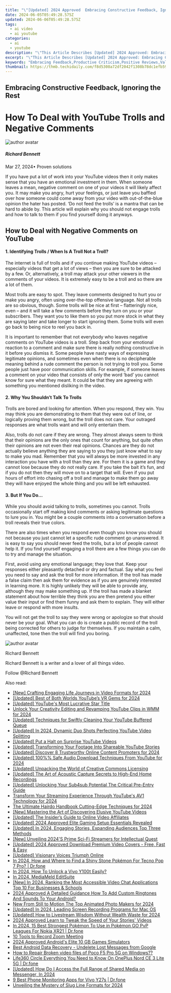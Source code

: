 ```yaml
---
title: "\"[Updated] 2024 Approved  Embracing Constructive Feedback, Ignoring the Rest\""
date: 2024-06-05T05:49:28.575Z
updated: 2024-06-06T05:49:28.575Z
tags:
  - ai video
  - ai youtube
categories:
  - ai
  - youtube
description: "\"This Article Describes [Updated] 2024 Approved: Embracing Constructive Feedback, Ignoring the Rest\""
excerpt: "\"This Article Describes [Updated] 2024 Approved: Embracing Constructive Feedback, Ignoring the Rest\""
keywords: "Embracing Feedback,Productive Criticism,Positive Reviews,Value Insights,Growth Strategies,Focus Constructive,Ignore Negativity"
thumbnail: https://thmb.techidaily.com/f8d5308a72df2042f1308b78dc1efb598f7f3491c673912341c93c2d4c06d1ec.jpg
---
```


## Embracing Constructive Feedback, Ignoring the Rest

# How To Deal with YouTube Trolls and Negative Comments

![author avatar](https://images.wondershare.com/filmora/article-images/richard-bennett.jpg)

##### Richard Bennett

 Mar 27, 2024• Proven solutions

 If you have put a lot of work into your YouTube videos then it only makes sense that you have an emotional investment in them. When someone leaves a mean, negative comment on one of your videos it will likely affect you. It may make you angry, hurt your feelings, or just leave you baffled over how someone could come away from your video with out-of-the-blue opinion the hater has posted. ‘Do not feed the trolls’ is a mantra that can be hard to abide by. This article will explain why you should not engage trolls and how to talk to them if you find yourself doing it anyways.

## How to Deal with Negative Comments on YouTube

#### 1\. Identifying Trolls / When Is A Troll Not a Troll?

 The internet is full of trolls and if you continue making YouTube videos – especially videos that get a lot of views – then you are sure to be attacked by a few. Or, alternatively, a troll may attack your other viewers in the comments of your videos. It is extremely easy to be a troll and so there are a lot of them.

 Most trolls are easy to spot. They leave comments designed to hurt you or make you angry, often using over-the-top offensive language. Not all trolls are so obvious, though. Some trolls will be nice at first – flatteringly nice, even – and it will take a few comments before they turn on you or your subscribers. They want you to like them so you put more stock in what they are saying later and take longer to start ignoring them. Some trolls will even go back to being nice to reel you back in.

 It is important to remember that not everybody who leaves negative comments on YouTube videos is a troll. Step back from your emotional reaction to a comment and make sure there is really nothing constructive in it before you dismiss it. Some people have nasty ways of expressing legitimate opinions, and sometimes even when there is no decipherable meaning behind a rude comment the person is not trying to troll you. Some people just have poor communication skills. For example, if someone leaves a comment on your video that consists of only the word ‘bad’ you cannot know for sure what they meant. It could be that they are agreeing with something you mentioned disliking in the video.

#### 2\. Why You Shouldn’t Talk To Trolls

 Trolls are bored and looking for attention. When you respond, they win. You may think you are demonstrating to them that they were out of line, or logically proving them wrong, but the troll does not care. Your outraged responses are what trolls want and will only entertain them.

 Also, trolls do not care if they are wrong. They almost always seem to think that their opinions are the only ones that count for anything, but quite often their opinions are not even their real opinions. Chances are they do not actually believe anything they are saying to you they just know what to say to make you mad. Remember that you will always be more invested in any interaction you have with a troll than they are. For them it is a game and they cannot lose because they do not really care. If you take the bait it’s fun, and if you do not then they will move on to a target that will. Even if you put hours of effort into chasing off a troll and manage to make them go away they will have enjoyed the whole thing and you will be left exhausted.

#### 3\. But If You Do…

 While you should avoid talking to trolls, sometimes you cannot. Trolls occasionally start off making kind comments or asking legitimate questions to lure you in. You might be a couple comments into a conversation before a troll reveals their true colors.

 There are also times when you respond even though you know you should not because you just cannot let a specific rude comment go unanswered. It is easy to say you should never feed the trolls, but a lot of people cannot help it. If you find yourself engaging a troll there are a few things you can do to try and manage the situation.

 First, avoid using any emotional language; they love that. Keep your responses either pleasantly detached or dry and factual. Say what you feel you need to say and ask the troll for more information. If the troll has made a false claim then ask them for evidence as if you are genuinely interested in learning more. It is highly unlikely they will be able to provide any, although they may make something up. If the troll has made a blanket statement about how terrible they think you are then pretend you either value their input or find them funny and ask them to explain. They will either leave or respond with more insults.

 You will not get the troll to say they were wrong or apologize so that should never be your goal. What you can do is create a public record of the troll being corrected for others to judge for themselves. If you maintain a calm, unaffected, tone then the troll will find you boring.

![author avatar](https://images.wondershare.com/filmora/article-images/richard-bennett.jpg)

Richard Bennett

Richard Bennett is a writer and a lover of all things video.

Follow @Richard Bennett

<span class="atpl-alsoreadstyle">Also read:</span>
<div><ul>
<li><a href="https://facebook-record-videos.techidaily.com/new-crafting-engaging-life-journeys-in-video-formats-for-2024/"><u>[New] Crafting Engaging Life Journeys in Video Formats for 2024</u></a></li>
<li><a href="https://facebook-record-videos.techidaily.com/updated-best-of-both-worlds-youtubes-vr-gems-for-2024/"><u>[Updated] Best of Both Worlds  YouTube’s VR Gems for 2024</u></a></li>
<li><a href="https://facebook-record-videos.techidaily.com/updated-youtubes-most-lucrative-star-title/"><u>[Updated] YouTube's Most Lucrative Star Title</u></a></li>
<li><a href="https://facebook-record-videos.techidaily.com/unlock-your-creativity-editing-and-revamping-youtube-clips-in-wmm-for-2024/"><u>Unlock Your Creativity  Editing and Revamping YouTube Clips in WMM for 2024</u></a></li>
<li><a href="https://facebook-record-videos.techidaily.com/updated-techniques-for-swiftly-cleaning-your-youtube-buffered-queue/"><u>[Updated] Techniques for Swiftly Cleaning Your YouTube Buffered Queue</u></a></li>
<li><a href="https://facebook-record-videos.techidaily.com/updated-in-2024-dynamic-duo-shots-perfecting-youtube-video-splitting/"><u>[Updated] In 2024, Dynamic Duo Shots  Perfecting YouTube Video Splitting</u></a></li>
<li><a href="https://facebook-record-videos.techidaily.com/updated-put-a-halt-on-surprise-youtube-videos/"><u>[Updated] Put a Halt on Surprise YouTube Videos</u></a></li>
<li><a href="https://facebook-record-videos.techidaily.com/updated-transforming-your-footage-into-shareable-youtube-stories/"><u>[Updated] Transforming Your Footage Into Shareable YouTube Stories</u></a></li>
<li><a href="https://facebook-record-videos.techidaily.com/updated-discover-8-trustworthy-online-content-promoters-for-2024/"><u>[Updated] Discover 8 Trustworthy Online Content Promoters for 2024</u></a></li>
<li><a href="https://facebook-record-videos.techidaily.com/updated-100-safe-audio-download-techniques-from-youtube-for-2024/"><u>[Updated] 100%% Safe Audio Download Techniques From YouTube for 2024</u></a></li>
<li><a href="https://facebook-record-videos.techidaily.com/updated-unpacking-the-world-of-creative-commons-licensing/"><u>[Updated] Unpacking the World of Creative Commons Licensing</u></a></li>
<li><a href="https://facebook-record-videos.techidaily.com/updated-the-art-of-acoustic-capture-secrets-to-high-end-home-recordings/"><u>[Updated] The Art of Acoustic Capture  Secrets to High-End Home Recordings</u></a></li>
<li><a href="https://facebook-record-videos.techidaily.com/updated-unlocking-your-sub4sub-potential-the-critical-pre-entry-guide/"><u>[Updated] Unlocking Your Sub4sub Potential  The Critical Pre-Entry Guide</u></a></li>
<li><a href="https://facebook-record-videos.techidaily.com/transform-your-streaming-experience-through-youtubes-av1-technology-for-2024/"><u>Transform Your Streaming Experience Through YouTube's AV1 Technology for 2024</u></a></li>
<li><a href="https://facebook-record-videos.techidaily.com/the-ultimate-hairdo-handbook-cutting-edge-techniques-for-2024/"><u>The Ultimate Hairdo Handbook  Cutting-Edge Techniques for 2024</u></a></li>
<li><a href="https://facebook-record-videos.techidaily.com/new-mastering-the-art-of-discovering-elusive-youtube-videos/"><u>[New] Mastering the Art of Discovering Elusive YouTube Videos</u></a></li>
<li><a href="https://facebook-record-videos.techidaily.com/updated-the-insiders-guide-to-online-video-affiliates/"><u>[Updated] The Insider’s Guide to Online Video Affiliates</u></a></li>
<li><a href="https://facebook-record-videos.techidaily.com/updated-2024-approved-elite-gaming-setup-essentials-revealed/"><u>[Updated] 2024 Approved  Elite Gaming Setup Essentials Revealed</u></a></li>
<li><a href="https://facebook-record-videos.techidaily.com/updated-in-2024-engaging-stories-expanding-audiences-top-three-methods/"><u>[Updated] In 2024, Engaging Stories, Expanding Audiences  Top Three Methods</u></a></li>
<li><a href="https://facebook-record-videos.techidaily.com/new-unveiling-2024s-prime-sci-fi-streamers-for-intellectual-quest/"><u>[New] Unveiling 2024'S Prime Sci-Fi Streamers for Intellectual Quest</u></a></li>
<li><a href="https://facebook-record-videos.techidaily.com/updated-2024-approved-download-premium-video-covers-free-fast-and-easy/"><u>[Updated] 2024 Approved  Download Premium Video Covers - Free, Fast & Easy</u></a></li>
<li><a href="https://facebook-record-videos.techidaily.com/updated-visionary-voices-triumph-online/"><u>[Updated] Visionary Voices Triumph Online</u></a></li>
<li><a href="https://android-pokemon-go.techidaily.com/in-2024-how-and-where-to-find-a-shiny-stone-pokemon-for-tecno-pop-7-pro-drfone-by-drfone-virtual-android/"><u>In 2024, How and Where to Find a Shiny Stone Pokémon For Tecno Pop 7 Pro? | Dr.fone</u></a></li>
<li><a href="https://unlock-android.techidaily.com/in-2024-how-to-unlock-a-vivo-y100t-easily-by-drfone-android/"><u>In 2024, How To Unlock a Vivo Y100t Easily?</u></a></li>
<li><a href="https://youtube-help.techidaily.com/in-2024-mediameld-editsuite/"><u>In 2024, MediaMeld EditSuite</u></a></li>
<li><a href="https://visual-screen-recording.techidaily.com/new-in-2024-ranking-the-most-accessible-video-chat-applications-top-10-for-businesses-and-schools/"><u>[New] In 2024, Ranking the Most Accessible Video Chat Applications  Top 10 For Businesses & Schools</u></a></li>
<li><a href="https://extra-tips.techidaily.com/2024-approved-a-detailed-guidance-how-to-add-custom-ringtones-and-sounds-to-your-android/"><u>2024 Approved  A Detailed Guidance  How To Add Custom Ringtones And Sounds To Your Android?</u></a></li>
<li><a href="https://ai-video-apps.techidaily.com/new-from-still-to-motion-the-top-animated-photo-makers-for-2024/"><u>New From Still to Motion The Top Animated Photo Makers for 2024</u></a></li>
<li><a href="https://visual-screen-recording.techidaily.com/updated-in-2024-leading-screen-recording-programs-for-mac-os/"><u>[Updated] In 2024, Leading Screen Recording Programs for Mac OS</u></a></li>
<li><a href="https://screen-activity-recording.techidaily.com/updated-how-to-livestream-wisdom-without-wealth-waste-for-2024/"><u>[Updated] How to Livestream Wisdom Without Wealth Waste for 2024</u></a></li>
<li><a href="https://extra-support.techidaily.com/2024-approved-learn-to-tweak-the-speed-of-your-stories-videos/"><u>2024 Approved  Learn to Tweak the Speed of Your Stories' Videos</u></a></li>
<li><a href="https://android-pokemon-go.techidaily.com/in-2024-15-best-strongest-pokemon-to-use-in-pokemon-go-pvp-leagues-for-nokia-xr21-drfone-by-drfone-virtual-android/"><u>In 2024, 15 Best Strongest Pokémon To Use in Pokémon GO PvP Leagues For Nokia XR21 | Dr.fone</u></a></li>
<li><a href="https://screen-capture.techidaily.com/10-tools-to-record-zoom-meeting/"><u>10 Tools to Record Zoom Meeting</u></a></li>
<li><a href="https://video-capture.techidaily.com/2024-approved-androids-elite-10-gb-games-simulators/"><u>2024 Approved  Android's Elite 10 GB Games Simulators</u></a></li>
<li><a href="https://phone-solutions.techidaily.com/best-android-data-recovery-undelete-lost-messages-from-google-by-fonelab-android-recover-messages/"><u>Best Android Data Recovery - Undelete Lost Messages from Google</u></a></li>
<li><a href="https://blog-min.techidaily.com/how-to-repair-broken-video-files-of-poco-f5-pro-5g-on-windows-by-stellar-video-repair-mobile-video-repair/"><u>How to Repair Broken video files of Poco F5 Pro 5G on Windows??</u></a></li>
<li><a href="https://fake-location.techidaily.com/life360-circle-everything-you-need-to-know-on-oneplus-nord-ce-3-lite-5g-drfone-by-drfone-virtual-android/"><u>Life360 Circle Everything You Need to Know On OnePlus Nord CE 3 Lite 5G | Dr.fone</u></a></li>
<li><a href="https://facebook-video-recording.techidaily.com/updated-how-do-i-access-the-full-range-of-shared-media-on-messenger-in-2024/"><u>[Updated] How Do I Access the Full Range of Shared Media on Messenger, In 2024</u></a></li>
<li><a href="https://android-location-track.techidaily.com/9-best-phone-monitoring-apps-for-vivo-y27s-drfone-by-drfone-virtual-android/"><u>9 Best Phone Monitoring Apps for Vivo Y27s | Dr.fone</u></a></li>
<li><a href="https://some-skills.techidaily.com/unveiling-the-mystery-of-slug-line-formats-for-2024/"><u>Unveiling the Mystery of Slug Line Formats for 2024</u></a></li>
</ul></div>

<ins class="adsbygoogle"
      style="display:block"
      data-ad-client="ca-pub-7571918770474297"
      data-ad-slot="8358498916"
      data-ad-format="auto"
      data-full-width-responsive="true"></ins>